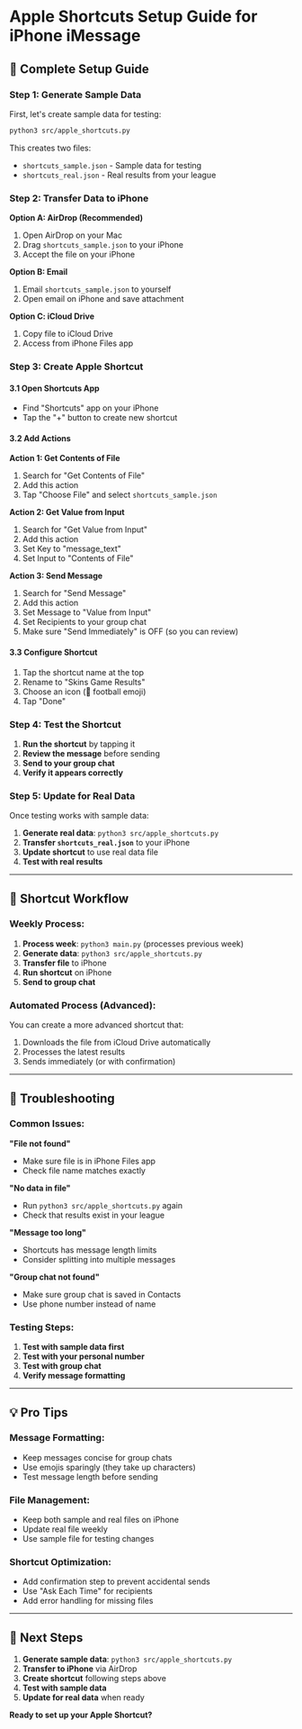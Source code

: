 # Apple Shortcuts Setup Guide for iPhone iMessage

## 🍎 **Complete Setup Guide**

### **Step 1: Generate Sample Data**

First, let's create sample data for testing:

```bash
python3 src/apple_shortcuts.py
```

This creates two files:
- `shortcuts_sample.json` - Sample data for testing
- `shortcuts_real.json` - Real results from your league

### **Step 2: Transfer Data to iPhone**

**Option A: AirDrop (Recommended)**
1. Open AirDrop on your Mac
2. Drag `shortcuts_sample.json` to your iPhone
3. Accept the file on your iPhone

**Option B: Email**
1. Email `shortcuts_sample.json` to yourself
2. Open email on iPhone and save attachment

**Option C: iCloud Drive**
1. Copy file to iCloud Drive
2. Access from iPhone Files app

### **Step 3: Create Apple Shortcut**

#### **3.1 Open Shortcuts App**
- Find "Shortcuts" app on your iPhone
- Tap the "+" button to create new shortcut

#### **3.2 Add Actions**

**Action 1: Get Contents of File**
1. Search for "Get Contents of File"
2. Add this action
3. Tap "Choose File" and select `shortcuts_sample.json`

**Action 2: Get Value from Input**
1. Search for "Get Value from Input"
2. Add this action
3. Set Key to "message_text"
4. Set Input to "Contents of File"

**Action 3: Send Message**
1. Search for "Send Message"
2. Add this action
3. Set Message to "Value from Input"
4. Set Recipients to your group chat
5. Make sure "Send Immediately" is OFF (so you can review)

#### **3.3 Configure Shortcut**
1. Tap the shortcut name at the top
2. Rename to "Skins Game Results"
3. Choose an icon (🏈 football emoji)
4. Tap "Done"

### **Step 4: Test the Shortcut**

1. **Run the shortcut** by tapping it
2. **Review the message** before sending
3. **Send to your group chat**
4. **Verify it appears correctly**

### **Step 5: Update for Real Data**

Once testing works with sample data:

1. **Generate real data**: `python3 src/apple_shortcuts.py`
2. **Transfer `shortcuts_real.json`** to your iPhone
3. **Update shortcut** to use real data file
4. **Test with real results**

---

## 📱 **Shortcut Workflow**

### **Weekly Process:**
1. **Process week**: `python3 main.py` (processes previous week)
2. **Generate data**: `python3 src/apple_shortcuts.py`
3. **Transfer file** to iPhone
4. **Run shortcut** on iPhone
5. **Send to group chat**

### **Automated Process (Advanced):**
You can create a more advanced shortcut that:
1. Downloads the file from iCloud Drive automatically
2. Processes the latest results
3. Sends immediately (or with confirmation)

---

## 🔧 **Troubleshooting**

### **Common Issues:**

**"File not found"**
- Make sure file is in iPhone Files app
- Check file name matches exactly

**"No data in file"**
- Run `python3 src/apple_shortcuts.py` again
- Check that results exist in your league

**"Message too long"**
- Shortcuts has message length limits
- Consider splitting into multiple messages

**"Group chat not found"**
- Make sure group chat is saved in Contacts
- Use phone number instead of name

### **Testing Steps:**

1. **Test with sample data first**
2. **Test with your personal number**
3. **Test with group chat**
4. **Verify message formatting**

---

## 💡 **Pro Tips**

### **Message Formatting:**
- Keep messages concise for group chats
- Use emojis sparingly (they take up characters)
- Test message length before sending

### **File Management:**
- Keep both sample and real files on iPhone
- Update real file weekly
- Use sample file for testing changes

### **Shortcut Optimization:**
- Add confirmation step to prevent accidental sends
- Use "Ask Each Time" for recipients
- Add error handling for missing files

---

## 🚀 **Next Steps**

1. **Generate sample data**: `python3 src/apple_shortcuts.py`
2. **Transfer to iPhone** via AirDrop
3. **Create shortcut** following steps above
4. **Test with sample data**
5. **Update for real data** when ready

**Ready to set up your Apple Shortcut?**
